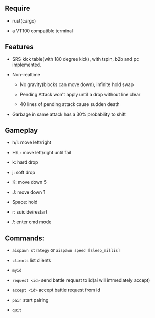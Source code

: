 ## Require

* rust(cargo)

* a VT100 compatible terminal

## Features

* SRS kick table(with 180 degree kick), with tspin, b2b and pc implemented.

* Non-realtime

	* No gravity(blocks can move down), infinite hold swap
	
	* Pending Attack won't apply until a drop without line clear
	
	* 40 lines of pending attack cause sudden death

* Garbage in same attack has a 30% probability to shift

## Gameplay

* h/l: move left/right

* H/L: move left/right until fail

* k: hard drop

* j: soft drop

* K: move down 5

* J: move down 1

* Space: hold

* r: suicide/restart

* /: enter cmd mode

## Commands:

* `aispawn strategy` or `aispawn speed [sleep_millis]`

* `clients` list clients

* `myid`

* `request <id>` send battle request to id(ai will immediately accept)

* `accept <id>` accept battle request from id

* `pair` start pairing

* `quit`
